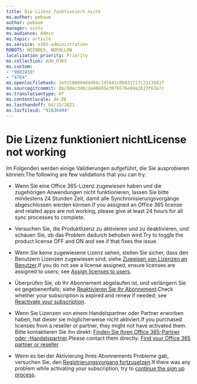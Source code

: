 ```yaml
---
title: Die Lizenz funktioniert nicht
ms.author: pebaum
author: pebaum
manager: scotv
ms.audience: Admin
ms.topic: article
ms.service: o365-administration
ROBOTS: NOINDEX, NOFOLLOW
localization_priority: Priority
ms.collection: Adm_O365
ms.custom:
- "9002459"
- "4764"
ms.openlocfilehash: 2e915860046dd66c7d7642c0b031717c2113681f
ms.sourcegitcommit: 8bc60ec34bc1e40685e3976576e04a2623f63a7c
ms.translationtype: HT
ms.contentlocale: de-DE
ms.lasthandoff: 04/15/2021
ms.locfileid: "51836494"
---
```

# <a name="license-not-working"></a><span data-ttu-id="4f565-102">Die Lizenz funktioniert nicht</span><span class="sxs-lookup"><span data-stu-id="4f565-102">License not working</span></span>

<span data-ttu-id="4f565-103">Im Folgenden werden einige Validierungen aufgeführt, die Sie ausprobieren können:</span><span class="sxs-lookup"><span data-stu-id="4f565-103">The following are few validations that you can try:</span></span>

- <span data-ttu-id="4f565-104">Wenn Sie eine Office 365-Lizenz zugewiesen haben und die zugehörigen Anwendungen nicht funktionieren, lassen Sie bitte mindestens 24 Stunden Zeit, damit alle Synchronisierungsvorgänge abgeschlossen werden können.</span><span class="sxs-lookup"><span data-stu-id="4f565-104">If you assigned an Office 365 license and related apps are not working, please give at least 24 hours for all sync processes to complete.</span></span> 

- <span data-ttu-id="4f565-105">Versuchen Sie, die Produktlizenz zu aktivieren und zu deaktivieren, und schauen Sie, ob das Problem dadurch behoben wird.</span><span class="sxs-lookup"><span data-stu-id="4f565-105">Try to toggle the product license OFF and ON and see if that fixes the issue.</span></span> 

- <span data-ttu-id="4f565-106">Wenn Sie keine zugewiesene Lizenz sehen, stellen Sie sicher, dass den Benutzern Lizenzen zugewiesen sind; siehe [Zuweisen von Lizenzen an Benutzer](https://docs.microsoft.com/microsoft-365/admin/manage/assign-licenses-to-users?view=o365-worldwide).</span><span class="sxs-lookup"><span data-stu-id="4f565-106">If you do not see a license assigned, ensure licenses are assigned to users; see [Assign licenses to users](https://docs.microsoft.com/microsoft-365/admin/manage/assign-licenses-to-users?view=o365-worldwide).</span></span>

- <span data-ttu-id="4f565-107">Überprüfen Sie, ob Ihr Abonnement abgelaufen ist, und verlängern Sie es gegebenenfalls; siehe [Reaktivieren Sie Ihr Abonnement](https://docs.microsoft.com/alchemyinsights/reactivate-your-subscription).</span><span class="sxs-lookup"><span data-stu-id="4f565-107">Check whether your subscription is expired and renew if needed; see [Reactivate your subscription](https://docs.microsoft.com/alchemyinsights/reactivate-your-subscription).</span></span> 

- <span data-ttu-id="4f565-108">Wenn Sie Lizenzen von einem Handelspartner oder Partner erworben haben, hat dieser sie möglicherweise nicht aktiviert.</span><span class="sxs-lookup"><span data-stu-id="4f565-108">If you purchased licenses from a reseller or partner, they might not have activated them.</span></span> <span data-ttu-id="4f565-109">Bitte kontaktieren Sie ihn direkt: [Finden Sie Ihren Office 365-Partner oder -Handelspartner](https://docs.microsoft.com//microsoft-365/admin/manage/find-your-partner-or-reseller).</span><span class="sxs-lookup"><span data-stu-id="4f565-109">Please contact them directly: [Find your Office 365 partner or reseller](https://docs.microsoft.com//microsoft-365/admin/manage/find-your-partner-or-reseller).</span></span>

- <span data-ttu-id="4f565-110">Wenn es bei der Aktivierung Ihres Abonnements Probleme gab, versuchen Sie, den [Registrierungsvorgang fortzusetzen](https://go.microsoft.com/fwlink/?linkid=2126800).</span><span class="sxs-lookup"><span data-stu-id="4f565-110">If there was any problem while activating your subscription, try to [continue the sign up process](https://go.microsoft.com/fwlink/?linkid=2126800).</span></span>
